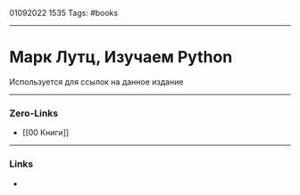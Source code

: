 01092022 1535
Tags: #books 

---
# Марк Лутц, Изучаем Python

Используется для ссылок на данное издание

---
### Zero-Links
- [[00 Книги]]

---
### Links
- 